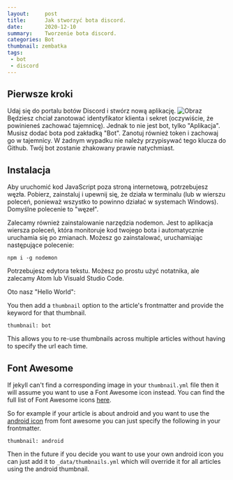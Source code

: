 ```yaml
---
layout:     post
title:      Jak stworzyć bota discord.
date:       2020-12-10
summary:    Tworzenie bota discord.
categories: Bot
thumbnail: zembatka
tags:
 - bot 
 - discord
---
```


## Pierwsze kroki
Udaj się do portalu botów Discord i stwórz nową aplikację.
<img src="https://i.imgur.com/1BlIs18.png" alt="Obraz">
Będziesz chciał zanotować identyfikator klienta i sekret (oczywiście, że powinieneś zachować tajemnicę).
Jednak to nie jest bot, tylko "Aplikacja". Musisz dodać bota pod zakładką "Bot".
Zanotuj również token i zachowaj go w tajemnicy. W żadnym wypadku nie należy przypisywać tego klucza 
do Github. Twój bot zostanie zhakowany prawie natychmiast.
## Instalacja

Aby uruchomić kod JavaScript poza stroną internetową, potrzebujesz węzła. Pobierz, zainstaluj i upewnij się, że działa w terminalu (lub w wierszu poleceń, ponieważ wszystko to powinno działać w systemach Windows). Domyślne polecenie to "węzeł".

Zalecamy również zainstalowanie narzędzia nodemon. Jest to aplikacja wiersza poleceń, która monitoruje kod twojego bota i automatycznie uruchamia się po zmianach. Możesz go zainstalować, uruchamiając następujące polecenie:

```
npm i -g nodemon

```
Potrzebujesz edytora tekstu. Możesz po prostu użyć notatnika, ale zalecamy Atom lub Visuald Studio Code.

Oto nasz "Hello World":

You then add a `thumbnail` option to the article's frontmatter and provide the keyword
for that thumbnail.

```
thumbnail: bot
```

This allows you to re-use thumbnails across multiple articles without having to
specify the url each time.

## Font Awesome

If jekyll can't find a corresponding image in your `thumbnail.yml` file then it
will assume you want to use a Font Awesome icon instead. You can find the full
list of Font Awesome icons [here][4].

So for example if your article is about android and you want to use the [android icon][5]
from font awesome you can just specify the following in your frontmatter.

```
thumbnail: android
```

Then in the future if you decide you want to use your own android icon you can just
add it to `_data/thumbnails.yml` which will override it for all articles using
the android thumbnail.

[1]: http://jekyllrb.com/docs/frontmatter/
[2]: http://fortawesome.github.io/Font-Awesome/
[3]: http://imgur.com/
[4]: http://fortawesome.github.io/Font-Awesome/icons/
[5]: http://fortawesome.github.io/Font-Awesome/icon/android/
